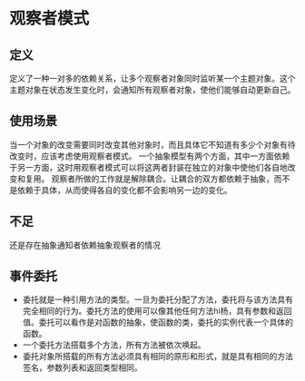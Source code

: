 # 观察者模式

## 定义
定义了一种一对多的依赖关系，让多个观察者对象同时监听某一个主题对象。这个主题对象在状态发生变化时，会通知所有观察者对象，使他们能够自动更新自己。

## 使用场景
当一个对象的改变需要同时改变其他对象时，而且具体它不知道有多少个对象有待改变时，应该考虑使用观察者模式。
一个抽象模型有两个方面，其中一方面依赖于另一方面，这时用观察者模式可以将这两者封装在独立的对象中使他们各自地改变和复用。
观察者所做的工作就是解除耦合。让耦合的双方都依赖于抽象，而不是依赖于具体，从而使得各自的变化都不会影响另一边的变化。

## 不足
还是存在抽象通知者依赖抽象观察者的情况

## 事件委托
* 委托就是一种引用方法的类型。一旦为委托分配了方法，委托将与该方法具有完全相同的行为。委托方法的使用可以像其他任何方法hi杨，具有参数和返回值。委托可以看作是对函数的抽象，使函数的类，委托的实例代表一个具体的函数。
* 一个委托方法搭载多个方法，所有方法被依次唤起。
* 委托对象所搭载的所有方法必须具有相同的原形和形式，就是具有相同的方法签名，参数列表和返回类型相同。
